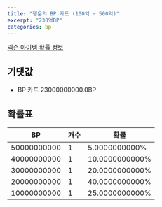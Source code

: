 ```yaml
---
title: "행운의 BP 카드 (100억 ~ 500억)"
excerpt: "230억BP"
categories: bp
---
```

[넥슨 아이템 확률 정보](http://iteminfo.nexon.com/probability/fo4?sn=7386)

## 기댓값
  - BP 카드 23000000000.0BP

## 확률표

|BP|개수|확률|
|---|---|---|
|50000000000|1|5.0000000000%|
|40000000000|1|10.0000000000%|
|30000000000|1|20.0000000000%|
|20000000000|1|40.0000000000%|
|10000000000|1|25.0000000000%|
